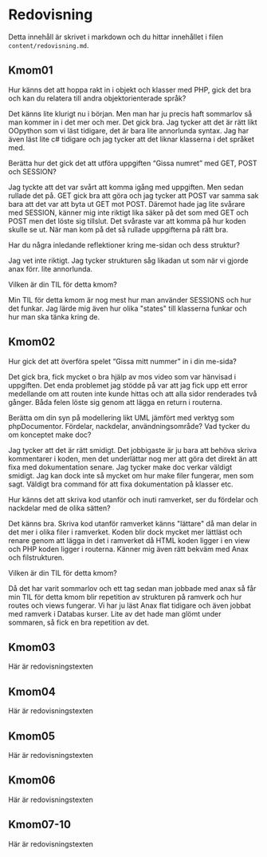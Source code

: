 ---
---
Redovisning
=========================

Detta innehåll är skrivet i markdown och du hittar innehållet i filen `content/redovisning.md`.



Kmom01
-------------------------

Hur känns det att hoppa rakt in i objekt och klasser med PHP, gick det bra och kan du relatera till andra objektorienterade språk?

Det känns lite klurigt nu i början. Men man har ju precis haft sommarlov så man kommer in i det mer och mer. Det gick bra. Jag tycker att det är rätt likt OOpython som vi läst tidigare, det är bara lite annorlunda syntax. Jag har även läst lite c# tidigare och jag tycker att det liknar klasserna i det språket med.

Berätta hur det gick det att utföra uppgiften “Gissa numret” med GET, POST och SESSION?

Jag tyckte att det var svårt att komma igång med uppgiften. Men sedan rullade det på. GET gick bra att göra och jag tycker att POST var samma sak bara att det var att byta ut GET mot POST. Däremot hade jag lite svårare med SESSION, känner mig inte riktigt lika säker på det som med GET och POST men det löste sig tillslut. Det svåraste var att komma på hur koden skulle se ut. När man kom på det så rullade uppgifterna på rätt bra.

Har du några inledande reflektioner kring me-sidan och dess struktur?

Jag vet inte riktigt. Jag tycker strukturen såg likadan ut som när vi gjorde anax förr. lite annorlunda.

Vilken är din TIL för detta kmom?

Min TIL för detta kmom är nog mest hur man använder SESSIONS och hur det funkar. Jag lärde mig även hur olika "states" till klasserna funkar och hur man ska tänka kring de.


Kmom02
-------------------------

Hur gick det att överföra spelet “Gissa mitt nummer” in i din me-sida?

Det gick bra, fick mycket o bra hjälp av mos video som var hänvisad i uppgiften. Det enda problemet jag stödde på var att jag fick upp ett error
medellande om att routen inte kunde hittas och att alla sidor renderades två gånger. Båda felen löste sig genom att lägga en return i routerna.

Berätta om din syn på modellering likt UML jämfört med verktyg som phpDocumentor. Fördelar, nackdelar, användningsområde? Vad tycker du om konceptet make doc?

Jag tycker att det är rätt smidigt. Det jobbigaste är ju bara att behöva skriva kommentarer i koden, men det underlättar nog mer att göra det direkt
än att fixa med dokumentation senare. Jag tycker make doc verkar väldigt smidigt. Jag kan dock inte så mycket om hur make filer fungerar, men som sagt. Väldigt bra command för att fixa dokumentation på klasser etc.

Hur känns det att skriva kod utanför och inuti ramverket, ser du fördelar och nackdelar med de olika sätten?

Det känns bra. Skriva kod utanför ramverket känns "lättare" då man delar in det mer i olika filer i ramverket. Koden blir dock mycket mer lättläst och renare genom att lägga in det i ramverket då HTML koden ligger i en view och PHP koden ligger i routerna. Känner mig även rätt bekväm med Anax och filstrukturen.

Vilken är din TIL för detta kmom?

Då det har varit sommarlov och ett tag sedan man jobbade med anax så får min TIL för detta kmom blir repetition av strukturen på ramverk och hur routes och views fungerar. Vi har ju läst Anax flat tidigare och även jobbat med ramverk i Databas kurser. Lite av det hade man glömt under sommaren, så fick en bra repetition av det.

Kmom03
-------------------------

Här är redovisningstexten



Kmom04
-------------------------

Här är redovisningstexten



Kmom05
-------------------------

Här är redovisningstexten



Kmom06
-------------------------

Här är redovisningstexten



Kmom07-10
-------------------------

Här är redovisningstexten
